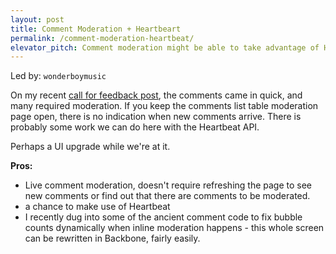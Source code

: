 ```yaml
---
layout: post
title: Comment Moderation + Heartbeart
permalink: /comment-moderation-heartbeat/
elevator_pitch: Comment moderation might be able to take advantage of Heartbeat
---
```


Led by: `wonderboymusic`

On my recent [call for feedback post](https://make.wordpress.org/core/2015/08/19/wordpress-4-4-whats-on-your-wishlist/),
the comments came in quick, and many required moderation. If you keep the comments list table
moderation page open, there is no indication when new comments arrive. There is probably
some work we can do here with the Heartbeat API.

Perhaps a UI upgrade while we're at it.

**Pros:**

* Live comment moderation, doesn't require refreshing the page to see new comments
or find out that there are comments to be moderated.
* a chance to make use of Heartbeat
* I recently dug into some of the ancient comment code to fix bubble counts dynamically when inline
moderation happens - this whole screen can be rewritten in Backbone, fairly easily.
